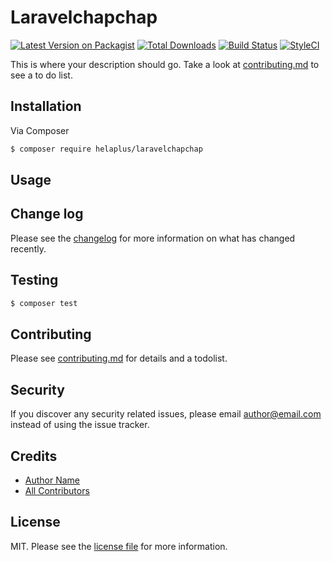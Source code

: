 # Laravelchapchap

[![Latest Version on Packagist][ico-version]][link-packagist]
[![Total Downloads][ico-downloads]][link-downloads]
[![Build Status][ico-travis]][link-travis]
[![StyleCI][ico-styleci]][link-styleci]

This is where your description should go. Take a look at [contributing.md](contributing.md) to see a to do list.

## Installation

Via Composer

``` bash
$ composer require helaplus/laravelchapchap
```

## Usage

## Change log

Please see the [changelog](changelog.md) for more information on what has changed recently.

## Testing

``` bash
$ composer test
```

## Contributing

Please see [contributing.md](contributing.md) for details and a todolist.

## Security

If you discover any security related issues, please email author@email.com instead of using the issue tracker.

## Credits

- [Author Name][link-author]
- [All Contributors][link-contributors]

## License

MIT. Please see the [license file](license.md) for more information.

[ico-version]: https://img.shields.io/packagist/v/helaplus/laravelchapchap.svg?style=flat-square
[ico-downloads]: https://img.shields.io/packagist/dt/helaplus/laravelchapchap.svg?style=flat-square
[ico-travis]: https://img.shields.io/travis/helaplus/laravelchapchap/master.svg?style=flat-square
[ico-styleci]: https://styleci.io/repos/12345678/shield

[link-packagist]: https://packagist.org/packages/helaplus/laravelchapchap
[link-downloads]: https://packagist.org/packages/helaplus/laravelchapchap
[link-travis]: https://travis-ci.org/helaplus/laravelchapchap
[link-styleci]: https://styleci.io/repos/12345678
[link-author]: https://github.com/helaplus
[link-contributors]: ../../contributors

